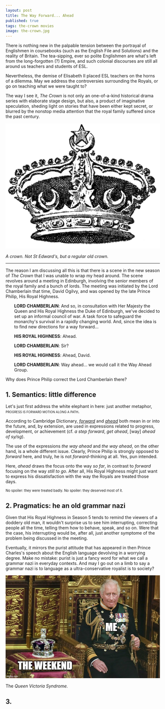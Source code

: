 ```yaml
---
layout: post
title: The Way Forward... Ahead
published: true
tags: the-crown movies
image: the-crown.jpg
---
```

There is nothing new in the palpable tension between the portrayal of Englishmen in coursebooks (such as the English File and Solutions) and the reality of Britain. The tea-sipping, ever so polite Englishmen are what's left from the long-forgotten (?) Empire, and such colonial discourses are still all around us teachers and students of ESL.

Nevertheless, the demise of Elisabeth II placed ESL teachers on the horns of a dilemma. <span class="highlighted-text">May we address the controversies surrounding the Royals, or go on teaching what we were taught to?</span>

The way I see it, <i>The Crown</i> is not only an one-of-a-kind historical drama series with elaborate stage design, but also, a product of imaginative speculation, sheding light on stories that have been either kept secret, or blurred by the nonstop media attention that the royal family suffered since the past century.

<p><img src="/assets/the-crown.jpg"></p>

<p><i>A crown. Not St Edward's, but a regular old crown.</i></p>

<hr>

The reason I am discussing all this is that there is a scene in the new season of <i>The Crown</i> that I was unable to wrap my head around. The scene revolves around a meeting in Edinburgh, involving the senior members of the royal family and a bunch of lords. The meeting was initiated by the Lord Chamberlain that time, David Ogilvy, and was opened by the late Prince Philip, His Royal Highness.

<div style="margin-left:2em">

**LORD CHAMBERLAIN**: And so, in consultation with Her Majesty the Queen and His Royal Highness the Duke of Edinburgh, we've decided to set up an informal council of war. A task force to safeguard the monarchy's survival in a rapidly changing world. And, since the idea is to find new directions for a way forward...

**HIS ROYAL HIGHNESS**: Ahead.

**LORD CHAMBERLAIN**: Sir?

**HIS ROYAL HIGHNESS**: Ahead, David.

**LORD CHAMBERLAIN**: Way ahead... we would call it the Way Ahead Group.

</div>

<span class="highlighted-text">Why does Prince Philip correct the Lord Chamberlain there?</span>

## 1. Semantics: little difference
Let's just first address the white elephant in here: just another metaphor, <span style="font-variant-caps: all-petite-caps;">progress is forward motion along a path</span>.

According to Cambridge  Dictionary, <a href="https://dictionary.cambridge.org/dictionary/english/forward" target="_blank"><i>forward</i></a> and <a href="https://dictionary.cambridge.org/dictionary/english/ahead" target="_blank"><i>ahead</i></a> both mean in or into the future, and, by extension, are used in expressions related to progress, development, or achievement (cf. *a step forward*, *get ahead*, [way] *ahead of sy/sg*).

The use of the expressions <i>the way ahead</i> and <i>the way ahead</i>, on the other hand, is a whole different issue. Clearly, Prince Philip is strongly opposed to <i>forward</i> here, and truly, he is not <i>forward</i>-thinking at all. Yes, pun intended. 

Here, <i>ahead</i> draws the focus onto the way <i>so far</i>, in contrast to <i>forward</i> focusing on the way <i>still to go</i>. After all, His Royal Highness might just want to express his dissatisfaction with the way the Royals are treated those days.

<p style="font-size:80%">No spoiler: they were treated badly. No spoiler: they deserved most of it.</p>

## 2. Pragmatics: he an old grammar nazi
Given that His Royal Highness in Season 5 tends to remind the viewers of a doddery old man, it wouldn't surprise us to see him interrupting, correcting people all the time, telling them how to behave, speak, and so on. Were that the case, his interrupting would be, after all, just another symptome of the problem being discussed in the meeting.

Eventually, it mirrors the purist attitude that has appeared in then Prince Charles's speech about the English language devolving in a worrying degree. Make no mistake: purist is just a fancy word for what we call a grammar nazi in everyday contexts. And may I go out on a limb to say <span class="highlighted-text">a grammar nazi is to language as a ultra-conservative royalist is to society?</span>

<p><img src="/assets/charles-meme.jpg"></p>

<p>The <i>Queen Victoria Syndrome.</i></p>

## 3. 